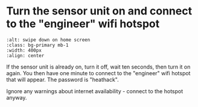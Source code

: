 # Turn the sensor unit on and connect to the "engineer" wifi hotspot

```{image} engineer-network.png
:alt: swipe down on home screen
:class: bg-primary mb-1
:width: 400px
:align: center
```

If the sensor unit is already on, turn it off, wait ten seconds, then turn it on again.  You then 
have one minute to connect to the "engineer" wifi hotspot that will appear.  The password is "heathack".

Ignore any warnings about internet availability - connect to the hotspot anyway.